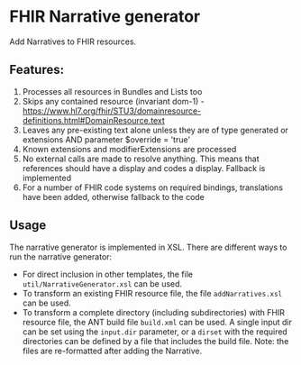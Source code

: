# FHIR Narrative generator

Add Narratives to FHIR resources.

## Features:

1. Processes all resources in Bundles and Lists too
2. Skips any contained resource (invariant dom-1) - https://www.hl7.org/fhir/STU3/domainresource-definitions.html#DomainResource.text
3. Leaves any pre-existing text alone unless they are of type generated or extensions AND parameter $override = 'true'
4. Known extensions and modifierExtensions are processed
5. No external calls are made to resolve anything. This means that references should have a display and codes a display. Fallback is implemented
6. For a number of FHIR code systems on required bindings, translations have been added, otherwise fallback to the code
    
## Usage

The narrative generator is implemented in XSL. There are different ways to run the narrative generator:

* For direct inclusion in other templates, the file `util/NarrativeGenerator.xsl` can be used.
* To transform an existing FHIR resource file, the file `addNarratives.xsl` can be used.
* To transform a complete directory (including subdirectories) with FHIR resource file, the ANT build file `build.xml` can be used. A single input dir can be set using the `input.dir` parameter, or a `dirset` with the required directories can be defined by a file that includes the build file. Note: the files are re-formatted after adding the Narrative.


